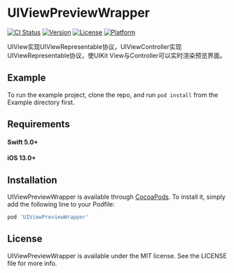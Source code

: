 # UIViewPreviewWrapper

[![CI Status](https://img.shields.io/travis/443623074@qq.comg/UIViewPreviewWrapper.svg?style=flat)](https://travis-ci.org/443623074@qq.comg/UIViewPreviewWrapper)
[![Version](https://img.shields.io/cocoapods/v/UIViewPreviewWrapper.svg?style=flat)](https://cocoapods.org/pods/UIViewPreviewWrapper)
[![License](https://img.shields.io/cocoapods/l/UIViewPreviewWrapper.svg?style=flat)](https://cocoapods.org/pods/UIViewPreviewWrapper)
[![Platform](https://img.shields.io/cocoapods/p/UIViewPreviewWrapper.svg?style=flat)](https://cocoapods.org/pods/UIViewPreviewWrapper)

UIView实现UIViewRepresentable协议，UIViewController实现UIViewRepresentable协议，使UIKit View与Controller可以实时渲染预览界面。

## Example

To run the example project, clone the repo, and run `pod install` from the Example directory first.

## Requirements
#### Swift 5.0+
#### iOS 13.0+
## Installation

UIViewPreviewWrapper is available through [CocoaPods](https://cocoapods.org). To install
it, simply add the following line to your Podfile:

```ruby
pod 'UIViewPreviewWrapper'
```

## License

UIViewPreviewWrapper is available under the MIT license. See the LICENSE file for more info.
